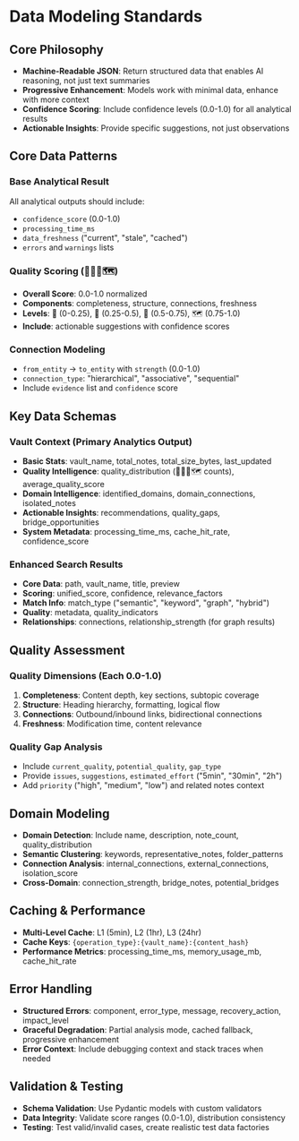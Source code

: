 # Data Modeling Standards

## Core Philosophy
- **Machine-Readable JSON**: Return structured data that enables AI reasoning, not just text summaries
- **Progressive Enhancement**: Models work with minimal data, enhance with more context
- **Confidence Scoring**: Include confidence levels (0.0-1.0) for all analytical results
- **Actionable Insights**: Provide specific suggestions, not just observations

## Core Data Patterns

### Base Analytical Result
All analytical outputs should include:
- `confidence_score` (0.0-1.0)
- `processing_time_ms`
- `data_freshness` ("current", "stale", "cached")
- `errors` and `warnings` lists

### Quality Scoring (🌱🌿🌳🗺️)
- **Overall Score**: 0.0-1.0 normalized
- **Components**: completeness, structure, connections, freshness
- **Levels**: 🌱 (0-0.25), 🌿 (0.25-0.5), 🌳 (0.5-0.75), 🗺️ (0.75-1.0)
- **Include**: actionable suggestions with confidence scores

### Connection Modeling
- `from_entity` → `to_entity` with `strength` (0.0-1.0)
- `connection_type`: "hierarchical", "associative", "sequential"
- Include `evidence` list and `confidence` score

## Key Data Schemas

### Vault Context (Primary Analytics Output)
- **Basic Stats**: vault_name, total_notes, total_size_bytes, last_updated
- **Quality Intelligence**: quality_distribution (🌱🌿🌳🗺️ counts), average_quality_score
- **Domain Intelligence**: identified_domains, domain_connections, isolated_notes
- **Actionable Insights**: recommendations, quality_gaps, bridge_opportunities
- **System Metadata**: processing_time_ms, cache_hit_rate, confidence_score

### Enhanced Search Results
- **Core Data**: path, vault_name, title, preview
- **Scoring**: unified_score, confidence, relevance_factors
- **Match Info**: match_type ("semantic", "keyword", "graph", "hybrid")
- **Quality**: metadata, quality_indicators
- **Relationships**: connections, relationship_strength (for graph results)

## Quality Assessment

### Quality Dimensions (Each 0.0-1.0)
1. **Completeness**: Content depth, key sections, subtopic coverage
2. **Structure**: Heading hierarchy, formatting, logical flow
3. **Connections**: Outbound/inbound links, bidirectional connections
4. **Freshness**: Modification time, content relevance

### Quality Gap Analysis
- Include `current_quality`, `potential_quality`, `gap_type`
- Provide `issues`, `suggestions`, `estimated_effort` ("5min", "30min", "2h")
- Add `priority` ("high", "medium", "low") and related notes context

## Domain Modeling
- **Domain Detection**: Include name, description, note_count, quality_distribution
- **Semantic Clustering**: keywords, representative_notes, folder_patterns
- **Connection Analysis**: internal_connections, external_connections, isolation_score
- **Cross-Domain**: connection_strength, bridge_notes, potential_bridges

## Caching & Performance
- **Multi-Level Cache**: L1 (5min), L2 (1hr), L3 (24hr)
- **Cache Keys**: `{operation_type}:{vault_name}:{content_hash}`
- **Performance Metrics**: processing_time_ms, memory_usage_mb, cache_hit_rate

## Error Handling
- **Structured Errors**: component, error_type, message, recovery_action, impact_level
- **Graceful Degradation**: Partial analysis mode, cached fallback, progressive enhancement
- **Error Context**: Include debugging context and stack traces when needed

## Validation & Testing
- **Schema Validation**: Use Pydantic models with custom validators
- **Data Integrity**: Validate score ranges (0.0-1.0), distribution consistency
- **Testing**: Test valid/invalid cases, create realistic test data factories